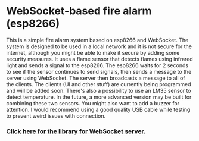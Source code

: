 # WebSocket-based fire alarm (esp8266)

This is a simple fire alarm system based on esp8266 and WebSocket. The system is designed to be used in a local network and it is not secure for the internet, although you might be able to make it secure by adding some security measures. It uses a flame sensor that detects flames using infrared light and sends a signal to the esp8266. The esp8266 waits for 2 seconds to see if the sensor continues to send signals, then sends a message to the server using WebSocket. The server then broadcasts a message to all of the clients. The clients (UI and other stuff) are currently being programmed and will be added soon. There's also a possibility to use an LM35 sensor to detect temperature. In the future, a more advanced version may be built for combining these two sensors. You might also want to add a buzzer for attention. I would recommend using a good quality USB cable while testing to prevent weird issues with connection.

### [Click here for the library for WebSocket server.](https://github.com/Links2004/arduinoWebSockets)
